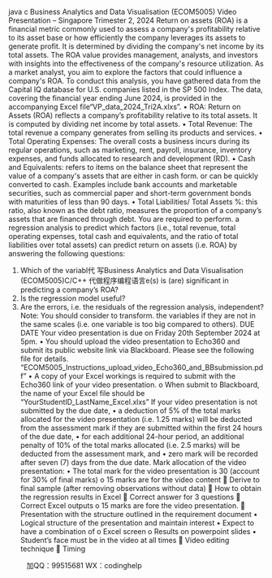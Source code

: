 java c
Business Analytics and Data Visualisation (ECOM5005)
Video Presentation – Singapore Trimester 2, 2024
Return on assets (ROA) is a financial metric commonly used to assess a company's profitability relative to its asset base or how efficiently the company leverages its assets to generate profit. It is determined by dividing the company's net income by its total assets. The ROA value provides management, analysts, and investors with insights into the effectiveness of the company's resource utilization.
As a market analyst, you aim to explore the factors that could influence a company's ROA. To conduct this analysis, you have gathered data from the Capital IQ database for U.S. companies listed in the SP 500 Index. The data, covering the financial year ending June 2024, is provided in the accompanying Excel file“VP_data_2024_Tri2A.xlxs”.
• ROA: Return on Assets (ROA) reflects a company’s profitability relative to its total assets. It is computed by dividing net income by total assets.
• Total Revenue: The total revenue a company generates from selling its products and services.
• Total Operating Expenses: The overall costs a business incurs during its regular operations, such as marketing, rent, payroll, insurance, inventory expenses, and funds allocated to research and development (RD).
• Cash and Equivalents: refers to items on the balance sheet that represent the value of a company's assets that are either in cash form. or can be quickly converted to cash. Examples include bank accounts and marketable securities, such as commercial paper and short-term government bonds with maturities of less than 90 days.
• Total Liabilities/ Total Assets %: this ratio, also known as the debt ratio, measures the proportion of a company’s assets that are financed through debt.
You are required to perform. a regression analysis to predict which factors (i.e., total revenue, total operating expenses, total cash and equivalents, and the ratio of total liabilities over total assets) can predict return on assets (i.e. ROA) by answering the following questions:
1. Which of the variabl代 写Business Analytics and Data Visualisation (ECOM5005)C/C++
代做程序编程语言e(s) is (are) significant in predicting a company’s ROA?
2. Is the regression model useful?
3. Are the errors, i.e. the residuals of the regression analysis, independent?
Note: You should consider to transform. the variables if they are not in the same scales (i.e. one variable is too big compared to others).
DUE DATE
Your video presentation is due on Friday 20th September 2024 at 5pm.
• You should upload the video presentation to Echo360 and submit its public website link via Blackboard. Please see the following file for details.
“ECOM5005_Instructions_upload_video_Echo360_and_BBsubmission.pdf”
• A copy of your Excel workings is required to submit with the Echo360 link of your video presentation.
o When submit to Blackboard, the name of your Excel file should be
“YourStudentID_LastName_Excel.xlxs”
If your video presentation is not submitted by the due date,
• a deduction of 5% of the total marks allocated for the video presentation (i.e. 1.25 marks) will be deducted from the assessment mark if they are submitted within the first 24 hours of the due date,
• for each additional 24-hour period, an additional penalty of 10% of the total marks allocated (i.e. 2.5 marks) will be deducted from the assessment mark, and
• zero mark will be recorded after seven (7) days from the due date.
Mark allocation of the video presentation:
• The total mark for the video presentation is 30 (account for 30% of final marks)
o 15 marks are for the video content
 Derive to final sample (after removing observations without data)
 How to obtain the regression results in Excel
 Correct answer for 3 questions
 Correct Excel outputs
o 15 marks are fore the video presentation.
 Presentation with the structure outlined in the requirement document
• Logical structure of the presentation and maintain interest
• Expect to have a combination of
o Excel screen
o Results on powerpoint slides
• Student’s face must be in the video at all times
 Video editing technique
 Timing





         
加QQ：99515681  WX：codinghelp
